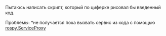 Пытаюсь написать скрипт, который по циферке рисовал бы введенный код.

Проблемы:
*не получается пока вызвать сервис из кода с помощью [rospy.ServiceProxy](http://docs.ros.org/melodic/api/rospy/html/rospy.impl.tcpros_service.ServiceProxy-class.html)
